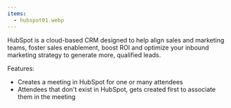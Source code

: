 ```yaml
---
items:
  - hubspot01.webp
---
```


HubSpot is a cloud-based CRM designed to help align sales and marketing teams, foster sales enablement, boost ROI and optimize your inbound marketing strategy to generate more, qualified leads.

Features:

- Creates a meeting in HubSpot for one or many attendees
- Attendees that don't exist in HubSpot, gets created first to associate them in the meeting
